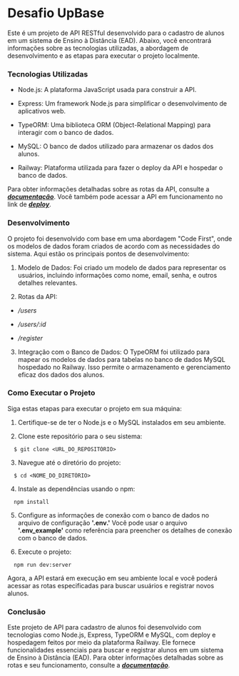 # Desafio **UpBase**

Este é um projeto de API RESTful desenvolvido para o cadastro de alunos em um sistema de Ensino à Distância (EAD). Abaixo, você encontrará informações sobre as tecnologias utilizadas, a abordagem de desenvolvimento e as etapas para executar o projeto localmente.

### Tecnologias Utilizadas

- Node.js: A plataforma JavaScript usada para construir a API.

- Express: Um framework Node.js para simplificar o desenvolvimento de aplicativos web.

- TypeORM: Uma biblioteca ORM (Object-Relational Mapping) para interagir com o banco de dados.

- MySQL: O banco de dados utilizado para armazenar os dados dos alunos.

- Railway: Plataforma utilizada para fazer o deploy da API e hospedar o banco de dados.

Para obter informações detalhadas sobre as rotas da API, consulte a **_[documentação](https://luiggiabdiellogin-production.up.railway.app/docs/)_**. Você também pode acessar a API em funcionamento no link de **_[deploy](https://luiggiabdiellogin-production.up.railway.app/)_**.

### Desenvolvimento

O projeto foi desenvolvido com base em uma abordagem "Code First", onde os modelos de dados foram criados de acordo com as necessidades do sistema. Aqui estão os principais pontos de desenvolvimento:

1. Modelo de Dados: Foi criado um modelo de dados para representar os usuários, incluindo informações como nome, email, senha, e outros detalhes relevantes.

2. Rotas da API:

- _/users_

- _/users/:id_

- _/register_

3. Integração com o Banco de Dados: O TypeORM foi utilizado para mapear os modelos de dados para tabelas no banco de dados MySQL hospedado no Railway. Isso permite o armazenamento e gerenciamento eficaz dos dados dos alunos.

### Como Executar o Projeto

Siga estas etapas para executar o projeto em sua máquina:

1. Certifique-se de ter o Node.js e o MySQL instalados em seu ambiente.

2. Clone este repositório para o seu sistema:

```
  $ git clone <URL_DO_REPOSITÓRIO>
```

3. Navegue até o diretório do projeto:

```
  $ cd <NOME_DO_DIRETÓRIO>
```

4. Instale as dependências usando o npm:

```
  npm install
```

5. Configure as informações de conexão com o banco de dados no arquivo de configuração **'.env.'** Você pode usar o arquivo **'.env_example'** como referência para preencher os detalhes de conexão com o banco de dados.

6. Execute o projeto:

```
  npm run dev:server
```

Agora, a API estará em execução em seu ambiente local e você poderá acessar as rotas especificadas para buscar usuários e registrar novos alunos.

### Conclusão

Este projeto de API para cadastro de alunos foi desenvolvido com tecnologias como Node.js, Express, TypeORM e MySQL, com deploy e hospedagem feitos por meio da plataforma Railway. Ele fornece funcionalidades essenciais para buscar e registrar alunos em um sistema de Ensino à Distância (EAD). Para obter informações detalhadas sobre as rotas e seu funcionamento, consulte a **_[documentação](https://luiggiabdiellogin-production.up.railway.app/docs/)_**.
